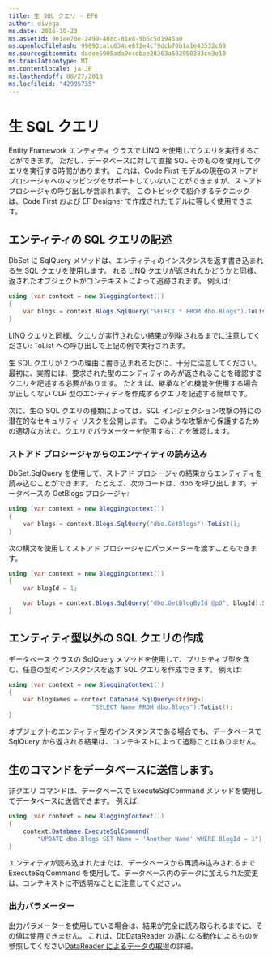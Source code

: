 ```yaml
---
title: 生 SQL クエリ - EF6
author: divega
ms.date: 2016-10-23
ms.assetid: 9e1ee76e-2499-408c-81e8-9b6c5d1945a0
ms.openlocfilehash: 99893ca1c634ce6f2e4cf9dcb70b1a1e43532c60
ms.sourcegitcommit: dadee5905ada9ecdbae28363a682950383ce3e10
ms.translationtype: MT
ms.contentlocale: ja-JP
ms.lasthandoff: 08/27/2018
ms.locfileid: "42995735"
---
```

# <a name="raw-sql-queries"></a>生 SQL クエリ
Entity Framework エンティティ クラスで LINQ を使用してクエリを実行することができます。 ただし、データベースに対して直接 SQL そのものを使用してクエリを実行する時間があります。 これは、Code First モデルの現在のストアド プロシージャへのマッピングをサポートしていないことができますが、ストアド プロシージャの呼び出しが含まれます。 このトピックで紹介するテクニックは、Code First および EF Designer で作成されたモデルに等しく使用できます。  

## <a name="writing-sql-queries-for-entities"></a>エンティティの SQL クエリの記述  

DbSet に SqlQuery メソッドは、エンティティのインスタンスを返す書き込まれる生 SQL クエリを使用します。 れる LINQ クエリが返されたかどうかと同様、返されたオブジェクトがコンテキストによって追跡されます。 例えば:  

``` csharp  
using (var context = new BloggingContext())
{
    var blogs = context.Blogs.SqlQuery("SELECT * FROM dbo.Blogs").ToList();
}
```  

LINQ クエリと同様、クエリが実行されない結果が列挙されるまでに注意してください: ToList への呼び出しで上記の例で実行されます。  

生 SQL クエリが 2 つの理由に書き込まれるたびに、十分に注意してください。 最初に、実際には、要求された型のエンティティのみが返されることを確認するクエリを記述する必要があります。 たとえば、継承などの機能を使用する場合が正しくない CLR 型のエンティティを作成するクエリを記述する簡単です。  

次に、生の SQL クエリの種類によっては、SQL インジェクション攻撃の特にの潜在的なセキュリティ リスクを公開します。 このような攻撃から保護するための適切な方法で、クエリでパラメーターを使用することを確認します。  

### <a name="loading-entities-from-stored-procedures"></a>ストアド プロシージャからのエンティティの読み込み  

DbSet.SqlQuery を使用して、ストアド プロシージャの結果からエンティティを読み込むことができます。 たとえば、次のコードは、dbo を呼び出します。データベースの GetBlogs プロシージャ:  

``` csharp
using (var context = new BloggingContext())
{
    var blogs = context.Blogs.SqlQuery("dbo.GetBlogs").ToList();
}
```  

次の構文を使用してストアド プロシージャにパラメーターを渡すこともできます。  

``` csharp
using (var context = new BloggingContext())
{
    var blogId = 1;

    var blogs = context.Blogs.SqlQuery("dbo.GetBlogById @p0", blogId).Single();
}
```  

## <a name="writing-sql-queries-for-non-entity-types"></a>エンティティ型以外の SQL クエリの作成  

データベース クラスの SqlQuery メソッドを使用して、プリミティブ型を含む、任意の型のインスタンスを返す SQL クエリを作成できます。 例えば:  

``` csharp
using (var context = new BloggingContext())
{
    var blogNames = context.Database.SqlQuery<string>(
                       "SELECT Name FROM dbo.Blogs").ToList();
}
```  

オブジェクトのエンティティ型のインスタンスである場合でも、データベースで SqlQuery から返される結果は、コンテキストによって追跡ことはありません。  

## <a name="sending-raw-commands-to-the-database"></a>生のコマンドをデータベースに送信します。  

非クエリ コマンドは、データベースで ExecuteSqlCommand メソッドを使用してデータベースに送信できます。 例えば:  

``` csharp
using (var context = new BloggingContext())
{
    context.Database.ExecuteSqlCommand(
        "UPDATE dbo.Blogs SET Name = 'Another Name' WHERE BlogId = 1");
}
```  

エンティティが読み込まれたまたは、データベースから再読み込みされるまで ExecuteSqlCommand を使用して、データベース内のデータに加えられた変更は、コンテキストに不透明なことに注意してください。  

### <a name="output-parameters"></a>出力パラメーター  

出力パラメーターを使用している場合は、結果が完全に読み取られるまでに、その値は使用できません。 これは、DbDataReader の基になる動作によるものを参照してください[DataReader によるデータの取得](http://go.microsoft.com/fwlink/?LinkID=398589)の詳細。  
